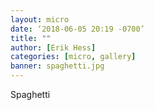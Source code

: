 ```yaml
---
layout: micro
date: ‘2018-06-05 20:19 -0700’
title: ""
author: [Erik Hess]
categories: [micro, gallery]
banner: spaghetti.jpg
---
```


Spaghetti
